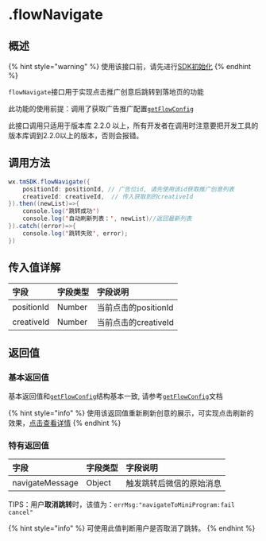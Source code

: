 # .flowNavigate

## 概述

{% hint style="warning" %}
使用该接口前，请先进行[SDK初始化](../initialization.md)
{% endhint %}

`flowNavigate`接口用于实现点击推广创意后跳转到落地页的功能

此功能的使用前提：调用了获取广告推广配置[`getFlowConfig`](get-ad-position-config.md)

此接口调用只适用于版本库 2.2.0 以上，所有开发者在调用时注意要把开发工具的版本库调到2.2.0以上的版本，否则会报错。

## **调用方法**

```java
wx.tmSDK.flowNavigate({
    positionId: positionId, // 广告位id, 请先使用该id获取推广创意列表
    creativeId: creativeId,  // 传入获取到的creativeId
}).then((newList)=>{
    console.log('跳转成功')
    console.log('自动刷新列表：', newList)//返回最新列表 
}).catch((error)=>{
    console.log('跳转失败', error);
})
```

## **传入值详解**

| 字段 | 字段类型 | 字段说明 |
| :--- | :--- | :--- |
| positionId | Number | 当前点击的positionId |
| creativeId | Number | 当前点击的creativeId |

## **返回值**

### **基本返回值**

基本返回值和[`getFlowConfig`](get-ad-position-config.md)结构基本一致, 请参考[`getFlowConfig`](get-ad-position-config.md)文档

{% hint style="info" %}
使用该返回值重新刷新创意的展示，可实现点击刷新的效果，[点击查看详情](./#2-dian-ji-shua-xin)
{% endhint %}

### **特有返回值**

| 字段 | 字段类型 | 字段说明 |
| :--- | :--- | :--- |
| navigateMessage | Object | 触发跳转后微信的原始消息 |

TIPS：用户**取消跳转**时，该值为：`errMsg:"navigateToMiniProgram:fail cancel"`

{% hint style="info" %}
可使用此值判断用户是否取消了跳转。
{% endhint %}

